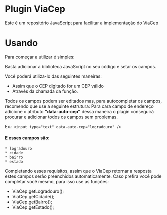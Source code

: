 # Plugin ViaCep
Este é um repositório JavaScript para facilitar a implementação do 
[ViaCep](https://viacep.com.br)


# Usando

Para começar a utilizar é simples:

Basta adicionar a biblioteca JavaScript no seu código e setar os campos. 

Você poderá utiliza-lo das seguintes maneiras:
* Assim que o CEP digitado for um CEP válido 
* Através da chamada da função.

Todos os campos podem ser editados mas, para autocompletar os campos, recomendo que use a seguinte estrutura: 
Para cara campo de endereço adicione o atributo **"data-auto-cep"** dessa maneira o plugin conseguirá
procurar e adicionar todos os campos sem problemas.

Ex.: `<input type="text" data-auto-cep="logradouro" />`
#### E esses campos são:
    * logradouro
    * cidade
    * bairro
    * estado
Completando esses requisitos, assim que o ViaCep retornar a resposta estes campos serão preenchidos automaticamente.
Caso prefira você pode completar você mesmo, para isso use as funções:
* ViaCep.getLogradouro();
* ViaCep.getCidade();
* ViaCep.getBairro();
* ViaCep.getEstado();
